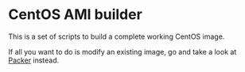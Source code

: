 # CentOS AMI builder

This is a set of scripts to build a complete working CentOS image.

If all you want to do is modify an existing image, go and take a look at
[Packer](http://www.packer.io) instead.
